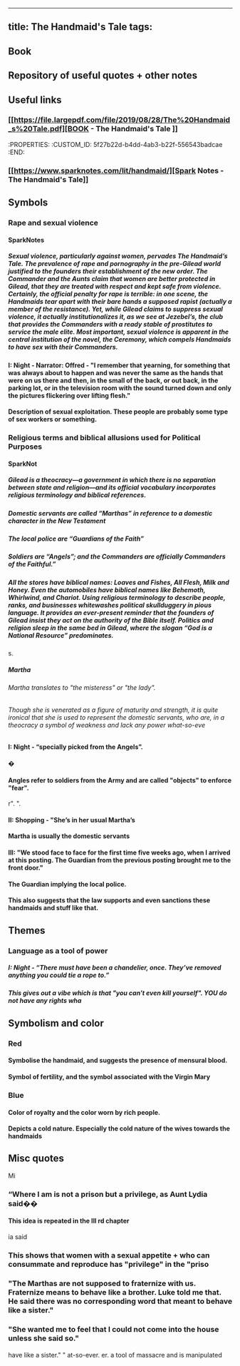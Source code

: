 
---
title: The Handmaid's Tale
tags:
---
## Book
### 
## Repository of useful quotes + other notes
## Useful links
### [[https://file.largepdf.com/file/2019/08/28/The%20Handmaid_s%20Tale.pdf][BOOK - The Handmaid's Tale ]] 
   :PROPERTIES:
   :CUSTOM_ID: 5f27b22d-b4dd-4ab3-b22f-556543badcae
   :END:

### [[https://www.sparknotes.com/lit/handmaid/][Spark Notes - The Handmaid's Tale]]
## Symbols
### **Rape and sexual violence**
#### SparkNotes
##### Sexual violence, particularly against women, pervades _The Handmaid’s Tale._ The prevalence of rape and pornography in the pre-Gilead world justified to the founders their establishment of the new order. The Commander and the Aunts claim that women are better protected in Gilead, that they are treated with respect and kept safe from violence. Certainly, the official penalty for rape is terrible: in one scene, the Handmaids tear apart with their bare hands a supposed rapist (actually a member of the resistance). Yet, while Gilead claims to suppress sexual violence, it actually institutionalizes it, as we see at Jezebel’s, the club that provides the Commanders with a ready stable of prostitutes to service the male elite. Most important, sexual violence is apparent in the central institution of the novel, the Ceremony, which compels Handmaids to have sex with their Commanders.
#### I: Night - Narrator: Offred - "I remember that yearning, for something that was always about to happen and was never the same as the hands that were on us there and then, in the small of the back, or out back, in the parking lot, or in the television room with the sound turned down and only the pictures flickering over lifting flesh."
#### Description of sexual exploitation. These people are probably some type of sex workers or something.
### **Religious terms and biblical allusions used for Political Purposes**
#### SparkNot
##### Gilead is a theocracy—a government in which there is no separation between state and religion—and its official vocabulary incorporates religious terminology and biblical references.
##### Domestic servants are called “Marthas” in reference to a domestic character in the New Testament
##### The local police are “Guardians of the Faith”
##### Soldiers are “Angels”; and the Commanders are officially Commanders of the Faithful.”
##### All the stores have biblical names: Loaves and Fishes, All Flesh, Milk and Honey. Even the automobiles have biblical names like Behemoth, Whirlwind, and Chariot. Using religious terminology to describe people, ranks, and businesses whitewashes political skullduggery in pious language. It provides an ever-present reminder that the founders of Gilead insist they act on the authority of the Bible itself. Politics and religion sleep in the same bed in Gilead, where the slogan “God is a National Resource” predominates.
s.
##### Martha
###### Martha translates to "the misteress" or "the lady".
###### Though she is venerated as a figure of maturity and strength, it is quite ironical that she is used to represent the domestic servants, who are, in a theocracy a symbol of weakness and lack any power what-so-eve
#### I: Night - “specially picked from the Angels”.
�
#### Angles refer to soldiers from the Army and are called "objects" to enforce "fear".
r".
".
#### II: Shopping - "She’s in her usual Martha’s 
#### Martha is usually the domestic servants
#### III: "We stood face to face for the first time five weeks ago, when I arrived at this posting. The Guardian from the previous posting brought me to the front door."
#### The Guardian implying the local police.
#### This also suggests that the law supports and even sanctions these handmaids and stuff like that.
## Themes
### **Language as a tool of power**
##### I: Night - “There must have been a chandelier, once. They’ve removed anything you could tie a rope to.”
##### This gives out a vibe which is that "you can't even kill yourself". YOU do not have any rights wha
## **Symbolism and color**
### Red
#### Symbolise the handmaid, and suggests the presence of mensural blood.
#### Symbol of fertility, and the symbol associated with the Virgin Mary
### Blue
#### Color of royalty and the color worn by rich people.
#### Depicts a cold nature. Especially the cold nature of the wives towards the handmaids
## Misc quotes
Mi
### “Where I am is not a prison but a privilege, as Aunt Lydia said��
#### This idea is repeated in the III rd chapter
 
ia said
### This shows that women with a sexual appetite + who can consummate and reproduce has "privilege" in the "priso
### "The Marthas are not supposed to fraternize with us. Fraternize means to behave like a brother. Luke told me that. He said there was no corresponding word that meant to behave like a sister."
### "She wanted me to feel that I could not come into the house unless she said so."
#### 
have like a sister."
"
at-so-ever.
er.
 a tool of massacre and is manipulated
##